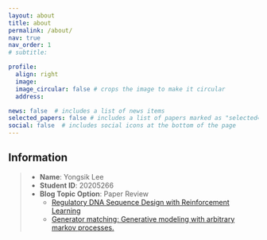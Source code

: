 ```yaml
---
layout: about
title: about
permalink: /about/
nav: true
nav_order: 1
# subtitle: 

profile:
  align: right
  image: 
  image_circular: false # crops the image to make it circular
  address: 

news: false  # includes a list of news items
selected_papers: false # includes a list of papers marked as "selected={true}"
social: false  # includes social icons at the bottom of the page
---
```


## Information

> - **Name**: Yongsik Lee
> - **Student ID**: 20205266
> - **Blog Topic Option**: Paper Review
>   - [Regulatory DNA Sequence Design with Reinforcement Learning](https://openreview.net/forum?id=F4IMiNhim1)
>   - [Generator matching: Generative modeling with arbitrary markov processes.](https://openreview.net/forum?id=RuP17cJtZo)
